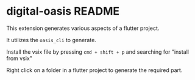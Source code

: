 # digital-oasis README

This extension generates various aspects of a flutter project.

It utilizes the `oasis_cli` to generate.

Install the vsix file by pressing `cmd + shift + p` and searching for "install from vsix"

Right click on a folder in a flutter project to generate the required part.
